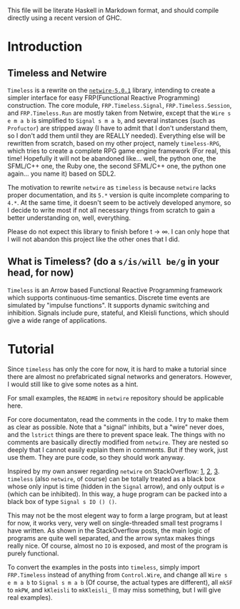 This file will be literate Haskell in Markdown format, and should compile directly using a recent version of GHC.

# Introduction

## Timeless and Netwire

`Timeless` is a rewrite on the [`netwire-5.0.1`](http://hub.darcs.net/ertes/netwire) library, intending to create a simpler interface for easy FRP(Functional Reactive Programming) construction. The core module, `FRP.Timeless.Signal`, `FRP.Timeless.Session`, and `FRP.Timeless.Run` are mostly taken from Netwire, except that the `Wire s e m a b` is simplified to `Signal s m a b`, and several instances (such as `Profuctor`) are stripped away (I have to admit that I don't understand them, so I don't add them until they are REALLY needed). Everything else will be rewritten from scratch, based on my other project, namely `timeless-RPG`, which tries to create a complete RPG game engine framework (For real, this time! Hopefully it will not be abandoned like... well, the python one, the SFML/C++ one, the Ruby one, the second SFML/C++ one, the python one again... you name it) based on SDL2.

The motivation to rewrite `netwire` as `timeless` is because `netwire` lacks proper documentation, and its `5.*` version is quite incomplete comparing to `4.*`. At the same time, it doesn't seem to be actively developed anymore, so I decide to write most if not all necessary things from scratch to gain a better understanding on, well, everything.

Please do not expect this library to finish before t → ∞. I can only hope that I will not abandon this project like the other ones that I did.

## What is Timeless? (do a `s/is/will be/g` in your head, for now)

`Timeless` is an Arrow based Functional Reactive Programming framework which supports continuous-time semantics. Discrete time events are simulated by "impulse functions". It supports dynamic switching and inhibition. Signals include pure, stateful, and Kleisli functions, which should give a wide range of applications.


# Tutorial

Since `timeless` has only the core for now, it is hard to make a tutorial since there are almost no prefabricated signal networks and generators. However, I would still like to give some notes as a hint.

For small examples, the `README` in `netwire` repository should be applicable here.

For core documentaton, read the comments in the code. I try to make them as clear as possible. Note that a "signal" inhibits, but a "wire" never does, and the `lstrict` things are there to prevent space leak. The things with no comments are basically directly modified from `netwire`. They are nested so deeply that I cannot easily explain them in comments. But if they work, just use them. They are pure code, so they should work anyway.

Inspired by my own answer regarding `netwire` on StackOverflow: [1][1], [2][2], [3][3]. `timeless` (also `netwire`, of course) can be totally treated as a black box whose only input is time (hidden in the `Signal` arrow), and only output is `∅` (which can be inhibited). In this way, a huge program can be packed into a black box of type `Signal s IO () ()`.

This may not be the most elegent way to form a large program, but at least for now, it works very, very well on single-threaded small test programs I have written. As shown in the StackOverflow posts, the main logic of programs are quite well separated, and the arrow syntax makes things really nice. Of course, almost no `IO` is exposed, and most of the program is purely functional.

To convert the examples in the posts into `timeless`, simply import `FRP.Timeless` instead of anything from `Control.Wire`, and change all `Wire s e m a b` to `Signal s m a b` (Of course, the actual types are different), all `mkSF` to `mkPW`, and `kKleisli` to `mkKleisli_` (I may miss something, but I will give real examples).


[1]:http://stackoverflow.com/questions/30905930/what-can-be-a-minimal-example-of-game-written-in-haskell
[2]:http://stackoverflow.com/questions/30992299/console-interactivity-in-netwire
[3]:http://stackoverflow.com/questions/32745934/kleisli-arrow-in-netwire-5
